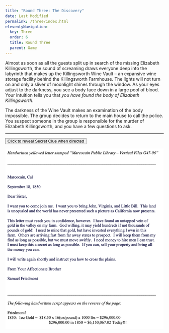 ```yaml
---
title: "Round Three: The Discovery"
date: Last Modified
permalink: /three/index.html
eleventyNavigation:
  key: Three
  order: 6
  title: Round Three
  parent: Game
---
```

Almost as soon as all the guests split up in search of the missing Elizabeth Killingsworth, the sound of screaming draws everyone deep into the labyrinth that makes up the Killingsworth Wine Vault – an expansive wine storage facility behind the Killingsworth Farmhouse. The lights will not turn on and only a sliver of moonlight shines through the window. As your eyes adjust to the darkness, you see a body face down in a large pool of blood. Your intuition tells you that *you have found the body of Elizabeth Killingsworth*.

The darkness of the Wine Vault makes an examination of the body impossible. The group decides to return to the main house to call the police. You suspect someone in the group is responsible for the murder of Elizabeth Killingsworth, and you have a few questions to ask.

---

<script src="//unpkg.com/alpinejs" defer></script>

<div x-data="{ open: false }">
    <button class="font-bold py-2 px-6 rounded" @click="open = true" style="border:1px solid gray;">Click to reveal Secret Clue when directed</button>
    <p x-show="open">
        <img src="/content/images/clue_three.png" />
    </p>
</div>